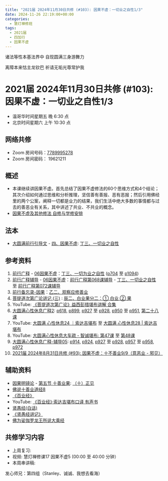 ```yaml
---
title: "2021届 2024年11月30日共修 (#103): 因果不虚：一切业之自性1/3"
date: 2024-11-26 22:19:00+00:00
categories:
  - 慧灯禅修班
tags:
  - 2021届
  - 四加行
  - 因果不虚
---
```

诸法等性本基法界中  自现圆满三身游舞力

离障本来怙主龙钦巴  祈请无垢光尊常护我

# 2021届 2024年11月30日共修 (#103): 因果不虚：一切业之自性1/3

* 温哥华时间星期五 晚 6:30 点
* 北京时间星期六 上午 10:30 点

## 网络共修

* Zoom 房间号码：[7789995278](https://us02web.zoom.us/j/7789995278?pwd=VjZmbWJFY2k2K0E5RVB2cTNIQmhqUT09)
* Zoom 房间密码： 19621211

## 概述

* 本课继续讲因果不虚。首先总结了因果不虚修法的60个思维方式和4个结论；其次介绍如何通过思维和分析推理，坚信善有善报、恶有恶报；然后引用佛经里的两个公案，阐释一切都是业力的结果，我们生活中绝大多数的事情都与过去的善恶业有关系，其中讲述了共业、不共业的概念。
* [因果不虚及其他修法 自修与学修安排 ](https://fohuifayu.com/index.php/huideng-jiangtang/chanxiuke/zen-03/8655-zen03-ygbx)

## 法本

* [大圆满前行引导文](https://huidengchanxiu.net/books/dymqx) - [四、因果不虚](https://huidengchanxiu.net/books/dymqx/#%E5%9B%9B%E5%9B%A0%E6%9E%9C%E4%B8%8D%E8%99%9A): [丁三、一切业之自性](https://huidengchanxiu.net/books/dymqx/#2143-%E4%B8%81%E4%B8%89%E4%B8%80%E5%88%87%E4%B8%9A%E4%B9%8B%E8%87%AA%E6%80%A7)

## 参考资料

1. [](<>)[前行广释](https://huidengchanxiu.net/refs/qxgs/) - [06因果不虚](https://huidengchanxiu.net/refs/qxgs/qxgs-06yg/)：[](https://huidengchanxiu.net/refs/qxgs/qxgs-06yg/#%E4%B8%81%E4%BA%8C%E5%BA%94%E8%A1%8C%E4%B9%8B%E5%96%84%E4%B8%9A)[丁三、一切为业之自性](https://huidengchanxiu.net/refs/qxgs/qxgs-06yg/#%E4%B8%81%E4%B8%89%E4%B8%80%E5%88%87%E4%B8%BA%E4%B8%9A%E4%B9%8B%E8%87%AA%E6%80%A7) ([p704](https://huidengchanxiu.net/refs/qxgs/qxgs-06yg/#p704) 至 [p1094](https://huidengchanxiu.net/refs/qxgs/qxgs-06yg/#p1094))
2. [](https://huidengchanxiu.net/refs/fudao/)[前行广释辅导](<>) - [06因果不虚](<>)：[前行广释第068课辅导](<>) - [](<>)[](<>)[丁三、一切业之自性](<>) 至 [前行广释第072课辅导](<>)
3. [前行备忘录-因果](https://huidengchanxiu.net/refs/qxbwl/qxxl4-04yg)：[乙二、观察应修善业](https://huidengchanxiu.net/refs/qxbwl/qxxl4-04yg#%E4%B9%99%E4%BA%8C%E8%A7%82%E5%AF%9F%E5%BA%94%E4%BF%AE%E5%96%84%E4%B8%9A)
4. [](<>)[](<>)[菩提道次第广论讲记 (三)](https://huidengchanxiu.net/refs/ptdcdgl/3/) : [](<>)[辰二、白业果分二：① 白业 ② 果](https://huidengchanxiu.net/refs/ptdcdgl/3/#%E8%BE%B0%E4%BA%8C%E7%99%BD%E4%B8%9A%E6%9E%9C%E5%88%86%E4%BA%8C-%E7%99%BD%E4%B8%9A--%E6%9E%9C) 
5. YouTube: [《菩提道次第广论》益西彭措堪布讲解 合集](https://www.youtube.com/playlist?list=PLvhysUtdbxCBq9MxPLr6pauLmbwndXY9o)[](https://www.youtube.com/playlist?list=PLvhysUtdbxCBq9MxPLr6pauLmbwndXY9o)
6. [大圆满心性休息广释2](https://huidengchanxiu.net/refs/dymxxxx/dymxxxx-gs2/)[](<>): [](<>)[](<>)[p618](https://huidengchanxiu.net/refs/dymxxxx/dymxxxx-gs2/#p618), [p899](https://huidengchanxiu.net/refs/dymxxxx/dymxxxx-gs2/#p899), [](<>)[](<>)[p927](https://huidengchanxiu.net/refs/dymxxxx/dymxxxx-gs2/#p927) 至 [p928](https://huidengchanxiu.net/refs/dymxxxx/dymxxxx-gs2/#p928), [p950](https://huidengchanxiu.net/refs/dymxxxx/dymxxxx-gs2/#p950) 至 [p951](https://huidengchanxiu.net/refs/dymxxxx/dymxxxx-gs2/#p951), [第二十八课](https://huidengchanxiu.net/refs/dymxxxx/dymxxxx-gs2/#%E7%AC%AC%E4%BA%8C%E5%8D%81%E5%85%AB%E8%AF%BE)
7. YouTube: [大圆满 心性休息24 ｜索达吉堪布](https://www.youtube.com/watch?v=Hb2KSQOp2fM&list=PLAnEIprIVklebrDFUKaC67LssdOO2y87p&index=26) 至 [大圆满 心性休息28 | 索达吉堪布](https://www.youtube.com/watch?v=y9BP_HOv36w&list=PLAnEIprIVklebrDFUKaC67LssdOO2y87p&index=28)
8. YouTube: [大圆满心性休息大车疏 - 智诚堪布: 第47课](https://www.youtube.com/watch?v=m-B7M8dPgFk&list=PL5y-PP7QihJ1Gh3w_hYZMkn4AWFXr_2iu&index=49) 至 [第48课](https://www.youtube.com/watch?v=G74BzgVz4U4&list=PL5y-PP7QihJ1Gh3w_hYZMkn4AWFXr_2iu&index=49)[](https://www.youtube.com/watch?v=G74BzgVz4U4&list=PL5y-PP7QihJ1Gh3w_hYZMkn4AWFXr_2iu&index=49)[](https://www.youtube.com/watch?v=G74BzgVz4U4&list=PL5y-PP7QihJ1Gh3w_hYZMkn4AWFXr_2iu&index=49)
9. [大圆满心性休息广释-辅导05](https://huidengchanxiu.net/refs/dymxxxx/fudao/fd-05/): [p914](https://huidengchanxiu.net/refs/dymxxxx/fudao/fd-05/#p914), [p924](https://huidengchanxiu.net/refs/dymxxxx/fudao/fd-05/#p924)[](<>), [p927](https://huidengchanxiu.net/refs/dymxxxx/fudao/fd-05/#p927) 至 [p928](https://huidengchanxiu.net/refs/dymxxxx/fudao/fd-05/#p928), [](<>)[p957](https://huidengchanxiu.net/refs/dymxxxx/fudao/fd-05/#p957) 至 [p958](https://huidengchanxiu.net/refs/dymxxxx/fudao/fd-05/#p958), [p972](https://huidengchanxiu.net/refs/dymxxxx/fudao/fd-05/#p972) 
10. [2021届 2024年8月31日共修 (#93): 因果不虚：十不善业9/9（意恶业 - 邪见）](https://www.huidengvan.com/posts/2024-08-26-2021%E5%B1%8A-2024%E5%B9%B48%E6%9C%8831%E6%97%A5%E5%85%B1%E4%BF%AE-93-%E5%9B%A0%E6%9E%9C%E4%B8%8D%E8%99%9A%E5%8D%81%E4%B8%8D%E5%96%84%E4%B8%9A9-9%E6%84%8F%E6%81%B6%E4%B8%9A-%E9%82%AA%E8%A7%81/)

## **辅助资料**

* [](<>)[因果明镜论](https://huidengchanxiu.net/refs/misc/ygmjl/) - [第五节 十善业果](https://huidengchanxiu.net/refs/misc/ygmjl/#%E7%AC%AC%E4%BA%94%E8%8A%82-%E5%8D%81%E5%96%84%E4%B8%9A%E6%9E%9C): [](<>)[（十）正见](https://huidengchanxiu.net/refs/misc/ygmjl/#%E5%8D%81%E6%AD%A3%E8%A7%81)
* [佛说十善业道经8](https://www.xianmixuezi.com/%E4%BD%9B%E7%BB%8F%E5%AE%9D%E5%85%B8%E7%B3%BB%E5%88%97/%E4%BD%9B%E8%AF%B4%E5%8D%81%E5%96%84%E4%B8%9A%E9%81%93%E7%BB%8F/%E4%BD%9B%E8%AF%B4%E5%8D%81%E5%96%84%E4%B8%9A%E9%81%93%E7%BB%8F-8)
* [《百业经》](https://huidengchanxiu.net/refs/misc/byj/)[](https://huidengchanxiu.net/refs/misc/byj/)[](https://huidengchanxiu.net/refs/misc/byj/)
* YouTube: [《百业经》·索达吉堪布口译 有声书](https://www.youtube.com/playlist?list=PLYOi3WbNHCBtsHH6QTrxVJuvBtiNHWdj6)
* [贤愚经(白话)](http://read.goodweb.net.cn/news/news_more.asp?lm2=2378)
* [](<>)[《贤愚经讲记》](https://www.xianmixuezi.com/%E4%BD%9B%E7%BB%8F%E5%AE%9D%E5%85%B8%E7%B3%BB%E5%88%97/%E8%B4%A4%E6%84%9A%E7%BB%8F)
* [佛为娑伽罗龙王所说大乘经](https://www.riyuebianzhao.com/%E5%88%9D%E7%BA%A7/%E5%AD%A6%E7%BB%8F/%E4%BD%9B%E4%B8%BA%E5%A8%91%E4%BC%BD%E7%BD%97%E9%BE%99%E7%8E%8B%E6%89%80%E8%AF%B4%E5%A4%A7%E4%B9%98%E7%BB%8F)

[](<>)

## **共修学习内容**

* 上周复习: [](<>)[](<>)[](<>)[](/f/up/复习-无害心.docx)
* 视频: [](<>)慧灯禅修课17 因果不虚5 (00:00 至 40:00 分钟）
* 本周串讲稿: [](/f/up/串讲稿-无邪见.docx)[](/f/up/串讲稿-无邪见.docx)[](/f/up/串讲稿-无邪见.docx)

发心师兄：第四组（Stanley、诚诚、我想去看海）
